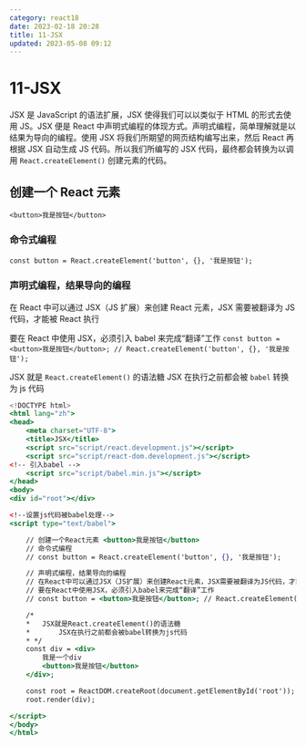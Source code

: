 ```yaml
---
category: react18
date: 2023-02-18 20:28
title: 11-JSX
updated: 2023-05-08 09:12
---
```


# 11-JSX

JSX 是 JavaScript 的语法扩展，JSX 使得我们可以以类似于 HTML 的形式去使用 JS。JSX 便是 React 中声明式编程的体现方式。声明式编程，简单理解就是以结果为导向的编程。使用 JSX 将我们所期望的网页结构编写出来，然后 React 再根据 JSX 自动生成 JS 代码。所以我们所编写的 JSX 代码，最终都会转换为以调用 `React.createElement()` 创建元素的代码。

## 创建一个 React 元素

`<button>我是按钮</button>`

### 命令式编程

`const button = React.createElement('button', {}, '我是按钮');`

### 声明式编程，结果导向的编程

在 React 中可以通过 JSX（JS 扩展）来创建 React 元素，JSX 需要被翻译为 JS 代码，才能被 React 执行

要在 React 中使用 JSX，必须引入 babel 来完成“翻译”工作
`const button = <button>我是按钮</button>; // React.createElement('button', {}, '我是按钮');`

JSX 就是 `React.createElement()` 的语法糖
JSX 在执行之前都会被 `babel` 转换为 js 代码

```jsx
<!DOCTYPE html>
<html lang="zh">
<head>
    <meta charset="UTF-8">
    <title>JSX</title>
    <script src="script/react.development.js"></script>
    <script src="script/react-dom.development.js"></script>
<!-- 引入babel -->
    <script src="script/babel.min.js"></script>
</head>
<body>
<div id="root"></div>

<!--设置js代码被babel处理-->
<script type="text/babel">

    // 创建一个React元素 <button>我是按钮</button>
    // 命令式编程
    // const button = React.createElement('button', {}, '我是按钮');

    // 声明式编程，结果导向的编程
    // 在React中可以通过JSX（JS扩展）来创建React元素，JSX需要被翻译为JS代码，才能被React执行
    // 要在React中使用JSX，必须引入babel来完成“翻译”工作
    // const button = <button>我是按钮</button>; // React.createElement('button', {}, '我是按钮');

    /*
    *   JSX就是React.createElement()的语法糖
    *       JSX在执行之前都会被babel转换为js代码
    * */
    const div = <div>
        我是一个div
        <button>我是按钮</button>
    </div>;

    const root = ReactDOM.createRoot(document.getElementById('root'));
    root.render(div);

</script>
</body>
</html>

```